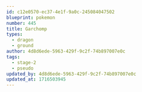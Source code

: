 ```yaml
---
id: c12e0570-ec37-4e1f-9a0c-245084047502
blueprint: pokemon
number: 445
title: Garchomp
types:
  - dragon
  - ground
author: 4d8d6ede-5963-429f-9c2f-74b897007e0c
tags:
  - stage-2
  - pseudo
updated_by: 4d8d6ede-5963-429f-9c2f-74b897007e0c
updated_at: 1716503945
---
```

